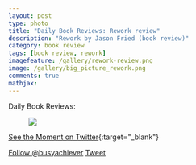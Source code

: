 ```yaml
---
layout: post
type: photo
title: "Daily Book Reviews: Rework review"
description: "Rework by Jason Fried (book review)"
category: book review
tags: [book review, rework]
imagefeature: /gallery/rework-review.png
image: /gallery/big_picture_rework.png
comments: true
mathjax: 
---
```

Daily Book Reviews:
<figure>
    <a href="{{ site.url }}/images/gallery/big_picture_rework.png"><img src="{{ site.url }}/images/gallery/big_picture_rework.png"></a>
</figure>

[See the Moment on Twitter](http://bit.ly/twitter_moment_rework "See the Moment on Twitter"){:target="_blank"}

<a href="https://twitter.com/busyachiever" class="twitter-follow-button" data-show-count="false">Follow @busyachiever</a><script async src="//platform.twitter.com/widgets.js" charset="utf-8"></script>
<a href="https://twitter.com/share" class="twitter-share-button" data-show-count="false">Tweet</a><script async src="//platform.twitter.com/widgets.js" charset="utf-8"></script>

<!--<a class="twitter-moment" href="https://twitter.com/i/moments/809706135062081536">Rework by Jason Fried</a> <script async src="//platform.twitter.com/widgets.js" charset="utf-8"></script>-->
